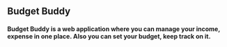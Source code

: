 ## Budget Buddy
#### Budget Buddy is a web application where you can manage your income, expense in one place. Also you can set your budget, keep track on it.
